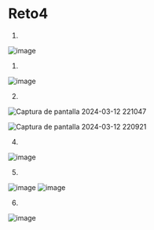 # Reto4
1. 

![image](https://github.com/Pablofcf/Reto-4/assets/159049788/0d1364ac-addb-413c-9f9d-6d39c4d8fcc2)

1.
![image](https://github.com/Pablofcf/Reto-4/assets/159049788/967f9442-91ce-4fc8-8e78-6e479f003559)

2.

![Captura de pantalla 2024-03-12 221047](https://github.com/Pablofcf/Reto-4/assets/159049788/0bbf31e8-3da5-4688-aa23-943c2b86307e)

![Captura de pantalla 2024-03-12 220921](https://github.com/Pablofcf/Reto-4/assets/159049788/7bfbf0e2-968b-40df-acc2-b2b9638a2717)

4.
![image](https://github.com/Pablofcf/Reto-4/assets/159049788/93cbf10a-aca8-427d-b587-8d4d8463e7d3)

5. 
![image](https://github.com/Pablofcf/Reto-4/assets/159049788/0e6665a1-ccf0-4963-adb7-d472db103cf2)
![image](https://github.com/Pablofcf/Reto-4/assets/159049788/25e60bfe-b609-4549-96e0-7db45230a1fa)

6.
![image](https://github.com/Pablofcf/Reto-4/assets/159049788/4c65d524-3bb8-4f3c-a66a-4f27f1e3b593)
